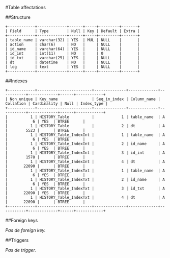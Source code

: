 #Table affectations

##Structure

    +------------+-------------+------+-----+---------+-------+
    | Field      | Type        | Null | Key | Default | Extra |
    +------------+-------------+------+-----+---------+-------+
    | table_name | varchar(32) | YES  | MUL | NULL    |       |
    | action     | char(6)     | NO   |     | NULL    |       |
    | id_name    | varchar(64) | YES  |     | NULL    |       |
    | id_int     | int(11)     | NO   |     | 0       |       |
    | id_txt     | varchar(25) | YES  |     | NULL    |       |
    | dt         | datetime    | NO   |     | NULL    |       |
    | log        | text        | YES  |     | NULL    |       |
    +------------+-------------+------+-----+---------+-------+

##Indexes

    +------------+------------------------+--------------+-------------+-----------+-------------+------+------------+
    | Non_unique | Key_name               | Seq_in_index | Column_name | Collation | Cardinality | Null | Index_type |
    +------------+------------------------+--------------+-------------+-----------+-------------+------+------------+
    |          1 | HISTORY_Table          |            1 | table_name  | A         |           6 | YES  | BTREE      |
    |          1 | HISTORY_Table          |            2 | dt          | A         |        5523 |      | BTREE      |
    |          1 | HISTORY_Table_IndexInt |            1 | table_name  | A         |           6 | YES  | BTREE      |
    |          1 | HISTORY_Table_IndexInt |            2 | id_name     | A         |           6 | YES  | BTREE      |
    |          1 | HISTORY_Table_IndexInt |            3 | id_int      | A         |        1578 |      | BTREE      |
    |          1 | HISTORY_Table_IndexInt |            4 | dt          | A         |       22090 |      | BTREE      |
    |          1 | HISTORY_Table_IndexTxt |            1 | table_name  | A         |           6 | YES  | BTREE      |
    |          1 | HISTORY_Table_IndexTxt |            2 | id_name     | A         |           6 | YES  | BTREE      |
    |          1 | HISTORY_Table_IndexTxt |            3 | id_txt      | A         |       22090 | YES  | BTREE      |
    |          1 | HISTORY_Table_IndexTxt |            4 | dt          | A         |       22090 |      | BTREE      |
    +------------+------------------------+--------------+-------------+-----------+-------------+------+------------+

##Foreign keys

_Pas de foreign key._

##Triggers

_Pas de trigger._

